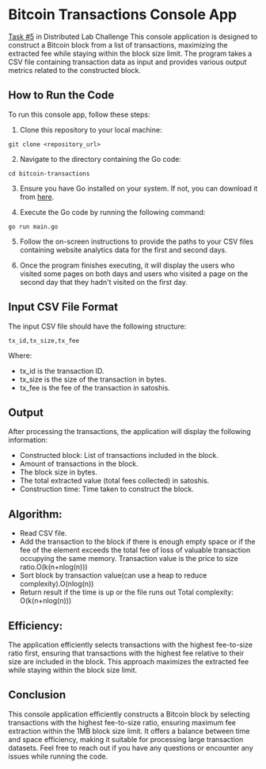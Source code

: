 # Bitcoin Transactions Console App
[Task #5](https://docs.google.com/document/d/1NgViDj9ELMuFMQDc4aOFCs2jMUkKfd9lHGViSwtFdV0/edit?usp=sharing) in Distributed Lab Challenge
This console application is designed to construct a Bitcoin block from a list of transactions, maximizing the extracted fee while staying within the block size limit. The program takes a CSV file containing transaction data as input and provides various output metrics related to the constructed block.
## How to Run the Code

To run this console app, follow these steps:

1. Clone this repository to your local machine:

```
git clone <repository_url>
```

2. Navigate to the directory containing the Go code:

```
cd bitcoin-transactions
```

3. Ensure you have Go installed on your system. If not, you can download it from [here](https://golang.org/dl/).

4. Execute the Go code by running the following command:

```
go run main.go
```

5. Follow the on-screen instructions to provide the paths to your CSV files containing website analytics data for the first and second days.

6. Once the program finishes executing, it will display the users who visited some pages on both days and users who visited a page on the second day that they hadn't visited on the first day.

## Input CSV File Format
The input CSV file should have the following structure:
```
tx_id,tx_size,tx_fee
```
Where:
  - tx_id is the transaction ID.
  - tx_size is the size of the transaction in bytes.
  - tx_fee is the fee of the transaction in satoshis.

## Output
After processing the transactions, the application will display the following information:

  - Constructed block: List of transactions included in the block.
  - Amount of transactions in the block.
  - The block size in bytes.
  - The total extracted value (total fees collected) in satoshis.
  - Construction time: Time taken to construct the block.
## Algorithm:
  - Read CSV file.
  - Add the transaction to the block if there is enough empty space or if the fee of the element exceeds the total fee of loss of valuable transaction occupying the same memory. Transaction value is the price to size ratio.O(k(n+nlog(n)))
  - Sort block by transaction value(can use a heap to reduce complexity).O(nlog(n))
  - Return result if the time is up or the file runs out
Total complexity: O(k(n+nlog(n)))
## Efficiency:
The application efficiently selects transactions with the highest fee-to-size ratio first, ensuring that transactions with the highest fee relative to their size are included in the block. This approach maximizes the extracted fee while staying within the block size limit.
## Conclusion
This console application efficiently constructs a Bitcoin block by selecting transactions with the highest fee-to-size ratio, ensuring maximum fee extraction within the 1MB block size limit. It offers a balance between time and space efficiency, making it suitable for processing large transaction datasets. Feel free to reach out if you have any questions or encounter any issues while running the code.
